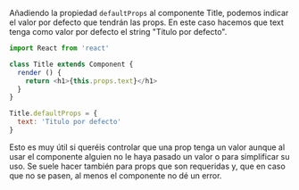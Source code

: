 Añadiendo la propiedad `defaultProps` al componente Title, podemos indicar el valor por defecto que tendrán las props. En este caso hacemos que text tenga como valor por defecto el string "Titulo por defecto".

```javascript
import React from 'react'

class Title extends Component {
  render () {
    return <h1>{this.props.text}</h1>
  }
}

Title.defaultProps = {
  text: 'Titulo por defecto'
}
```

Esto es muy útil si queréis controlar que una prop tenga un valor aunque al usar el componente alguien no le haya pasado un valor o para simplificar su uso. Se suele hacer también para props que son requeridas y, que en caso que no se pasen, al menos el componente no dé un error.